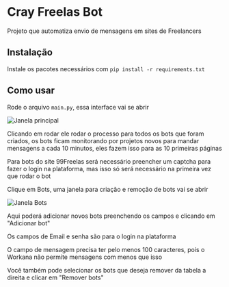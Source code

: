 # Cray Freelas Bot

Projeto que automatiza envio de mensagens em sites de Freelancers

## Instalação

Instale os pacotes necessários com `pip install -r requirements.txt`

## Como usar

Rode o arquivo `main.py`, essa interface vai se abrir

![Janela principal](https://www.github.com/riguima/cray-freelas-bot/docs/assets/main-window.png)

Clicando em rodar ele rodar o processo para todos os bots que foram criados, os bots
ficam monitorando por projetos novos para mandar mensagens a cada 10 minutos,
eles fazem isso para as 10 primeiras páginas

Para bots do site 99Freelas será necessário preencher um captcha para fazer o login
na plataforma, mas isso só será necessário na primeira vez que rodar o bot

Clique em Bots, uma janela para criação e remoção de bots vai se abrir

![Janela Bots](https://www.github.com/riguima/cray-freelas-bot/docs/assets/bots-window.png)

Aqui poderá adicionar novos bots preenchendo os campos e clicando em "Adicionar bot"

Os campos de Email e senha são para o login na plataforma

O campo de mensagem precisa ter pelo menos 100 caracteres, pois o Workana não permite mensagens com menos que isso

Você também pode selecionar os bots que deseja remover da tabela a direita e clicar em "Remover bots"
